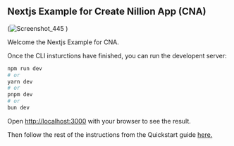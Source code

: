 ## Nextjs Example for Create Nillion App (CNA)

(![Screenshot_445](https://github.com/user-attachments/assets/40f9ec20-7876-47e1-8335-c49aaca52435)
)

Welcome the Nextjs Example for CNA.

Once the CLI insturctions have finished, you can run the developent server:

```bash
npm run dev
# or
yarn dev
# or
pnpm dev
# or
bun dev
```

Open [http://localhost:3000](http://localhost:3000) with your browser to see the result.

Then follow the rest of the instructions from the Quickstart guide [here.](https://github.com/NillionNetwork/awesome-nillion/issues/2)
